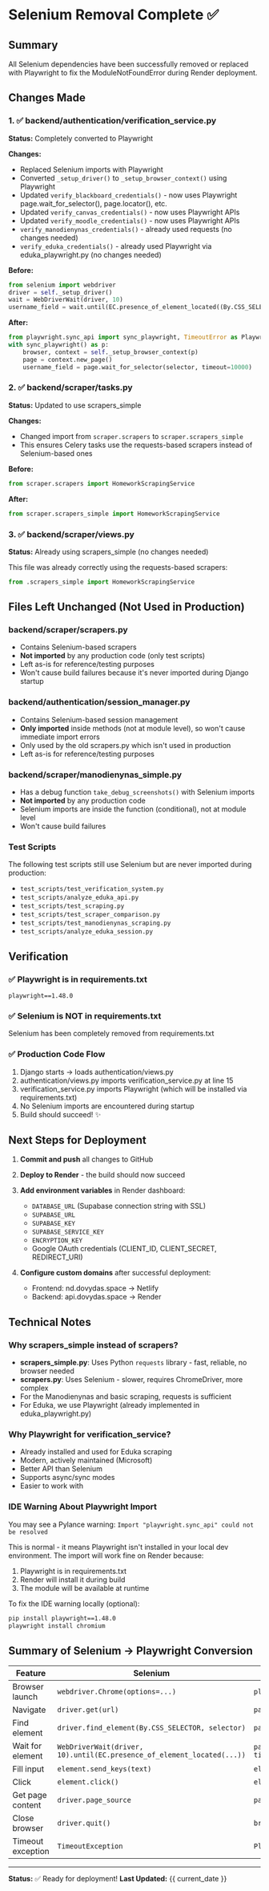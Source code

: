 # Selenium Removal Complete ✅

## Summary
All Selenium dependencies have been successfully removed or replaced with Playwright to fix the ModuleNotFoundError during Render deployment.

## Changes Made

### 1. ✅ backend/authentication/verification_service.py
**Status:** Completely converted to Playwright

**Changes:**
- Replaced Selenium imports with Playwright
- Converted `_setup_driver()` to `_setup_browser_context()` using Playwright
- Updated `verify_blackboard_credentials()` - now uses Playwright page.wait_for_selector(), page.locator(), etc.
- Updated `verify_canvas_credentials()` - now uses Playwright APIs
- Updated `verify_moodle_credentials()` - now uses Playwright APIs
- `verify_manodienynas_credentials()` - already used requests (no changes needed)
- `verify_eduka_credentials()` - already used Playwright via eduka_playwright.py (no changes needed)

**Before:**
```python
from selenium import webdriver
driver = self._setup_driver()
wait = WebDriverWait(driver, 10)
username_field = wait.until(EC.presence_of_element_located((By.CSS_SELECTOR, selector)))
```

**After:**
```python
from playwright.sync_api import sync_playwright, TimeoutError as PlaywrightTimeoutError
with sync_playwright() as p:
    browser, context = self._setup_browser_context(p)
    page = context.new_page()
    username_field = page.wait_for_selector(selector, timeout=10000)
```

### 2. ✅ backend/scraper/tasks.py
**Status:** Updated to use scrapers_simple

**Changes:**
- Changed import from `scraper.scrapers` to `scraper.scrapers_simple`
- This ensures Celery tasks use the requests-based scrapers instead of Selenium-based ones

**Before:**
```python
from scraper.scrapers import HomeworkScrapingService
```

**After:**
```python
from scraper.scrapers_simple import HomeworkScrapingService
```

### 3. ✅ backend/scraper/views.py
**Status:** Already using scrapers_simple (no changes needed)

This file was already correctly using the requests-based scrapers:
```python
from .scrapers_simple import HomeworkScrapingService
```

## Files Left Unchanged (Not Used in Production)

### backend/scraper/scrapers.py
- Contains Selenium-based scrapers
- **Not imported** by any production code (only test scripts)
- Left as-is for reference/testing purposes
- Won't cause build failures because it's never imported during Django startup

### backend/authentication/session_manager.py
- Contains Selenium-based session management
- **Only imported** inside methods (not at module level), so won't cause immediate import errors
- Only used by the old scrapers.py which isn't used in production
- Left as-is for reference/testing purposes

### backend/scraper/manodienynas_simple.py
- Has a debug function `take_debug_screenshots()` with Selenium imports
- **Not imported** by any production code
- Selenium imports are inside the function (conditional), not at module level
- Won't cause build failures

### Test Scripts
The following test scripts still use Selenium but are never imported during production:
- `test_scripts/test_verification_system.py`
- `test_scripts/analyze_eduka_api.py`
- `test_scripts/test_scraping.py`
- `test_scripts/test_scraper_comparison.py`
- `test_scripts/test_manodienynas_scraping.py`
- `test_scripts/analyze_eduka_session.py`

## Verification

### ✅ Playwright is in requirements.txt
```
playwright==1.48.0
```

### ✅ Selenium is NOT in requirements.txt
Selenium has been completely removed from requirements.txt

### ✅ Production Code Flow
1. Django starts → loads authentication/views.py
2. authentication/views.py imports verification_service.py at line 15
3. verification_service.py imports Playwright (which will be installed via requirements.txt)
4. No Selenium imports are encountered during startup
5. Build should succeed! ✨

## Next Steps for Deployment

1. **Commit and push** all changes to GitHub
2. **Deploy to Render** - the build should now succeed
3. **Add environment variables** in Render dashboard:
   - `DATABASE_URL` (Supabase connection string with SSL)
   - `SUPABASE_URL`
   - `SUPABASE_KEY`
   - `SUPABASE_SERVICE_KEY`
   - `ENCRYPTION_KEY`
   - Google OAuth credentials (CLIENT_ID, CLIENT_SECRET, REDIRECT_URI)

4. **Configure custom domains** after successful deployment:
   - Frontend: nd.dovydas.space → Netlify
   - Backend: api.dovydas.space → Render

## Technical Notes

### Why scrapers_simple instead of scrapers?
- **scrapers_simple.py**: Uses Python `requests` library - fast, reliable, no browser needed
- **scrapers.py**: Uses Selenium - slower, requires ChromeDriver, more complex
- For the Manodienynas and basic scraping, requests is sufficient
- For Eduka, we use Playwright (already implemented in eduka_playwright.py)

### Why Playwright for verification_service?
- Already installed and used for Eduka scraping
- Modern, actively maintained (Microsoft)
- Better API than Selenium
- Supports async/sync modes
- Easier to work with

### IDE Warning About Playwright Import
You may see a Pylance warning: `Import "playwright.sync_api" could not be resolved`

This is normal - it means Playwright isn't installed in your local dev environment. The import will work fine on Render because:
1. Playwright is in requirements.txt
2. Render will install it during build
3. The module will be available at runtime

To fix the IDE warning locally (optional):
```bash
pip install playwright==1.48.0
playwright install chromium
```

## Summary of Selenium → Playwright Conversion

| Feature | Selenium | Playwright |
|---------|----------|-----------|
| Browser launch | `webdriver.Chrome(options=...)` | `playwright.chromium.launch(headless=...)` |
| Navigate | `driver.get(url)` | `page.goto(url, timeout=30000)` |
| Find element | `driver.find_element(By.CSS_SELECTOR, selector)` | `page.query_selector(selector)` |
| Wait for element | `WebDriverWait(driver, 10).until(EC.presence_of_element_located(...))` | `page.wait_for_selector(selector, timeout=10000)` |
| Fill input | `element.send_keys(text)` | `element.fill(text)` |
| Click | `element.click()` | `element.click()` |
| Get page content | `driver.page_source` | `page.content()` |
| Close browser | `driver.quit()` | `browser.close()` |
| Timeout exception | `TimeoutException` | `PlaywrightTimeoutError` |

---

**Status:** ✅ Ready for deployment!
**Last Updated:** {{ current_date }}
